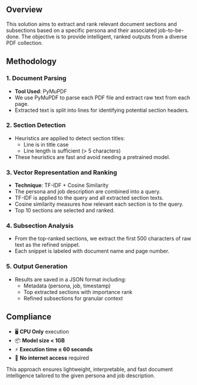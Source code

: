 ## Overview

This solution aims to extract and rank relevant document sections and subsections based on a specific persona and their associated job-to-be-done. The objective is to provide intelligent, ranked outputs from a diverse PDF collection.

## Methodology

### 1. Document Parsing

- **Tool Used**: PyMuPDF
- We use PyMuPDF to parse each PDF file and extract raw text from each page.
- Extracted text is split into lines for identifying potential section headers.

### 2. Section Detection

- Heuristics are applied to detect section titles:
  - Line is in title case
  - Line length is sufficient (> 5 characters)
- These heuristics are fast and avoid needing a pretrained model.

### 3. Vector Representation and Ranking

- **Technique**: TF-IDF + Cosine Similarity
- The persona and job description are combined into a query.
- TF-IDF is applied to the query and all extracted section texts.
- Cosine similarity measures how relevant each section is to the query.
- Top 10 sections are selected and ranked.

### 4. Subsection Analysis

- From the top-ranked sections, we extract the first 500 characters of raw text as the refined snippet.
- Each snippet is labeled with document name and page number.

### 5. Output Generation

- Results are saved in a JSON format including:
  - Metadata (persona, job, timestamp)
  - Top extracted sections with importance rank
  - Refined subsections for granular context

## Compliance

- 🖥️ **CPU Only** execution
- 📦 **Model size < 1GB**
- ⚡ **Execution time ≤ 60 seconds**
- 📡 **No internet access** required

This approach ensures lightweight, interpretable, and fast document intelligence tailored to the given persona and job description.

